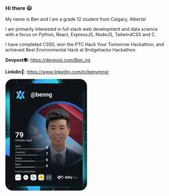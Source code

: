 ### Hi there 😃

<div align="left">

My name is Ben and I am a grade 12 student from Calgary, Alberta!

I am primarily interested in full stack web development and data science with a focus on Python, React, ExpressJS, NodeJS, TailwindCSS and C.

I have completed CS50, won the PTC Hack Your Tomorrow Hackathon, and achieved Best Environmental Hack at Bridgehacks Hackathon.

**Devpost👽:**  https://devpost.com/Ben_ng

**Linkdin👾:**  https://www.linkedin.com/in/benymng/

<a href="https://app.daily.dev/benng" target="_blank">
    <img
      width="256"
      src="https://github.com/benymng/benymng/blob/main/devcard.svg"
    />
  </a>
</div>
